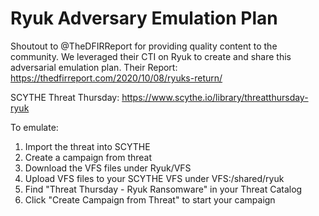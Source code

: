 # Ryuk Adversary Emulation Plan

Shoutout to @TheDFIRReport for providing quality content to the community. We leveraged their CTI on Ryuk to create and share this adversarial emulation plan.
Their Report: https://thedfirreport.com/2020/10/08/ryuks-return/

SCYTHE Threat Thursday: https://www.scythe.io/library/threatthursday-ryuk

To emulate:
1. Import the threat into SCYTHE
2. Create a campaign from threat
3. Download the VFS files under Ryuk/VFS
4. Upload VFS files to your SCYTHE VFS under VFS:/shared/ryuk
5. Find "Threat Thursday - Ryuk Ransomware" in your Threat Catalog
6. Click "Create Campaign from Threat" to start your campaign

